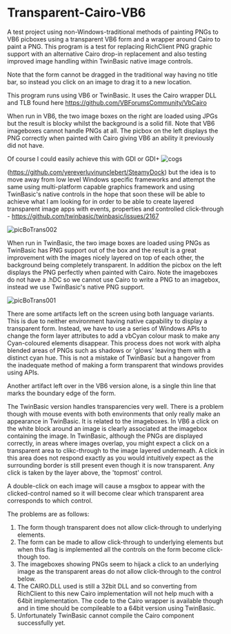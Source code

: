 # Transparent-Cairo-VB6

A test project using non-Windows-traditional methods of painting PNGs to VB6 picboxes using a transparent VB6 form and a wrapper around Cairo to paint a PNG.
This program is a test for replacing RichClient PNG graphic support with an alternative Cairo drop-in replacement and also testing improved image handling within TwinBasic native image controls.

Note that the form cannot be dragged in the traditional way having no title bar, so instead you click on an image to drag it to a new location. 

This program runs using VB6 or TwinBasic. It uses the Cairo wrapper DLL and TLB found here https://github.com/VBForumsCommunity/VbCairo

When run in VB6, the two image boxes on the right are loaded using JPGs but the result is blocky whilst the background is a solid fill. Note that VB6 imageboxes cannot handle PNGs at all. The picbox on the left displays the PNG correctly when painted with Cairo giving VB6 an ability it previously did not have.

Of course I could easily achieve this with GDI or GDI+ 
![cogs](https://github.com/yereverluvinunclebert/SteamyDock/assets/2788342/ba617c24-0c77-4577-b211-47e1c05a4a5e)

(https://github.com/yereverluvinunclebert/SteamyDock) but the idea is to move away from low level Windows specific frameworks and attempt the same using multi-platform capable graphics framework and using TwinBasic's native controls in the hope that soon these will be able to achieve what I am looking for in order to be able to create layered transparent image apps with events, properties and controlled click-through - https://github.com/twinbasic/twinbasic/issues/2167

![picBoTrans002](https://github.com/user-attachments/assets/bb179608-3331-4488-aa6f-09b1f69198d9)

When run in TwinBasic, the two image boxes are loaded using PNGs as TwinBasic has PNG support out of the box and the result is a great improvement with the images nicely layered on top of each other, the background being completely transparent. In addition the picbox on the left displays the PNG perfectly when painted with Cairo. Note the imageboxes do not have a .hDC so we cannot use Cairo to write a PNG to an imagebox, instead we use TwinBasic's native PNG support.

![picBoTrans001](https://github.com/user-attachments/assets/24e2f986-9514-4486-9e0c-8542b8a0a57f)

There are some artifacts left on the screen using both language variants. This is due to neither environment having native capability to display a transparent form. Instead, we have to use a series of Windows APIs to change the form layer attributes to add a vbCyan colour mask to make any Cyan-coloured elements disappear. This process does not work with alpha blended areas of PNGs such as shadows or 'glows' leaving them with a distinct cyan hue. This is not a mistake of TwinBasic but a hangover from the inadequate method of making a form transparent that windows provides using APIs.

Another artifact left over in the VB6 version alone, is a single thin line that marks the boundary edge of the form.

The TwinBasic version handles transparencies very well. There is a problem though with mouse events with both environments that only really make an appearance in TwinBasic. It is related to the imageboxes. In VB6 a click on the white block around an image is clearly associated at the imagebox containing the image. In TwinBasic, although the PNGs are displayed correctly, in areas where images overlap, you might expect a click on a transparent area to clikc-through to the image layered underneath. A click in this area does not respond exactly as you would intuitively expect as the surrounding border is still present even though it is now transparent. Any click is taken by the layer above, the 'topmost' control. 

A double-click on each image will cause a msgbox to appear with the clicked-control named so it will become clear which transparent area corresponds to which control.

The problems are as follows:

1. The form though transparent does not allow click-through to underlying elements.
2. The form can be made to allow click-through to underlying elements but when this flag is implemented all the controls on the form become click-though too.
3. The imageboxes showing PNGs seem to hijack a click to an underlying image as the transparent areas do not allow click-through to the control below.
4. The CAIRO.DLL used is still a 32bit DLL and so converting from RichClient to this new Cairo implementation will not help much with a 64bit implementation. The code to the Cairo wrapper is available though and in time should be compileable to a 64bit version using TwinBasic.
5. Unfortunately TwinBasic cannot compile the Cairo component successfully yet.
